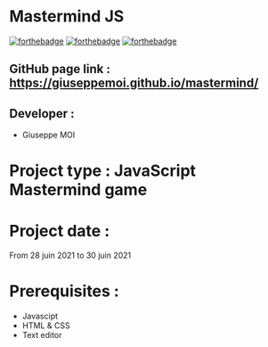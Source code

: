 # Mastermind JS

[![forthebadge](https://forthebadge.com/images/badges/uses-html.svg)](https://forthebadge.com)
[![forthebadge](https://forthebadge.com/images/badges/uses-css.svg)](https://forthebadge.com)
[![forthebadge](https://forthebadge.com/images/badges/made-with-javascript.svg)](https://forthebadge.com)

## GitHub page link : https://giuseppemoi.github.io/mastermind/
 
## Developer : 
 
* Giuseppe MOI
 
# Project type : JavaScript Mastermind game
 
# Project date : 
 
From 28 juin 2021 to 30 juin 2021
 
# Prerequisites :

* Javascipt
* HTML & CSS 
* Text editor
 

